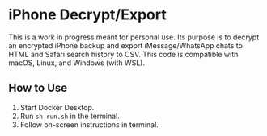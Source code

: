 # iPhone Decrypt/Export

This is a work in progress meant for personal use. Its purpose is to decrypt an encrypted iPhone backup and export iMessage/WhatsApp chats to HTML and Safari search history to CSV. This code is compatible with macOS, Linux, and Windows (with WSL).

## How to Use

1. Start Docker Desktop.
2. Run `sh run.sh` in the terminal.
3. Follow on-screen instructions in terminal.